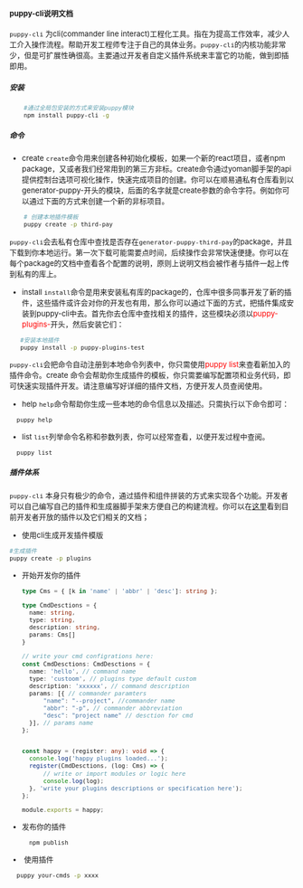 <font size=2>

#### puppy-cli说明文档
<code>puppy-cli</code> 为cli(commander line interact)工程化工具。指在为提高工作效率，减少人工介入操作流程。帮助开发工程师专注于自己的具体业务。<code>puppy-cli</code>的内核功能非常少，但是可扩展性确很高。主要通过开发者自定义插件系统来丰富它的功能，做到即插即用。

##### 安装
```bash
    #通过全局包安装的方式来安装puppy模块
    npm install puppy-cli -g
```


##### 命令

  - create
<code>create</code>命令用来创建各种初始化模板，如果一个新的react项目，或者npm package，又或者我们经常用到的第三方非标。create命令通过yoman脚手架的api提供控制台选项可视化操作，快速完成项目的创建。你可以在顺易通私有仓库看到以generator-puppy-开头的模块，后面的名字就是create参数的命令字符。例如你可以通过下面的方式来创建一个新的非标项目。
```bash
    # 创建本地插件模板
    puppy create -p third-pay
```
<code>puppy-cli</code>会去私有仓库中查找是否存在<code>generator-puppy-third-pay</code>的package，并且下载到你本地运行。第一次下载可能需要点时间，后续操作会非常快速便捷。你可以在每个package的文档中查看各个配置的说明，原则上说明文档会被作者与插件一起上传到私有的库上。

  - install
<code>install</code>命令是用来安装私有库的package的，仓库中很多同事开发了新的插件，这些插件或许会对你的开发也有用，那么你可以通过下面的方式，把插件集成安装到puppy-cli中去。首先你去仓库中查找相关的插件，这些模块必须以<font color=red>puppy-plugins-</font>开头，然后安装它们：

```bash
   #安装本地插件
   puppy install -p puppy-plugins-test
```
<code>puppy-cli</code>会把命令自动注册到本地命令列表中，你只需使用<font color=red>puppy list</font>来查看新加入的插件命令。create 命令会帮助你生成插件的模板，你只需要编写配置项和业务代码，即可快速实现插件开发。请注意编写好详细的插件文档，方便开发人员查阅使用。

  - help
<code>help</code>命令帮助你生成一些本地的命令信息以及描述。只需执行以下命令即可：

```bash
  puppy help
```

  - list
<code>list</code>列举命令名称和参数列表，你可以经常查看，以便开发过程中查阅。

```bash
  puppy list
```

##### 插件体系

<code>puppy-cli</code> 本身只有极少的命令，通过插件和组件拼装的方式来实现各个功能。开发者可以自己编写自己的插件和生成器脚手架来方便自己的构建流程。你可以在[这里](http://10.10.204.38:4873/)看到目前开发者开放的插件以及它们相关的文档；

  - 使用cli生成开发插件模版
  ``` bash
  #生成插件
  puppy create -p plugins
  ```

  - 开始开发你的插件
    ```ts
    type Cms = { [k in 'name' | 'abbr' | 'desc']: string };

    type CmdDesctions = {
      name: string,
      type: string,
      description: string,
      params: Cms[]
    }

    // write your cmd configrations here:
    const CmdDesctions: CmdDesctions = {
      name: 'hello', // command name
      type: 'custoom', // plugins type default custom
      description: 'xxxxxx', // command description
      params: [{ // commander paramters
          "name": "--project", //commander name
          "abbr": "-p", // commander abbreviation
          "desc": "project name" // desction for cmd
      }], // params name
    };  


    const happy = (register: any): void => {
      console.log('happy plugins loaded...');
      register(CmdDesctions, (log: Cms) => {
          // write or import modules or logic here
          console.log(log);
      }, 'write your plugins descriptions or specification here');
    };

    module.exports = happy;
    ```
  - 发布你的插件
    ```bash
      npm publish
    ```
  -  使用插件
  ```bash
    puppy your-cmds -p xxxx
  ```
<font>